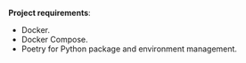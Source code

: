 **Project requirements**:

* Docker.
* Docker Compose.
* Poetry for Python package and environment management.



